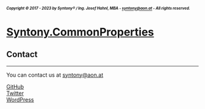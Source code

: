 ##### <sub><sub>Copyright &copy; 2017 - 2023 by Syntony&reg; / Ing. Josef Hahnl, MBA - syntony@aon.at - All rights reserved.</sub></sub>
# [Syntony.CommonProperties](./../README.md)

## Contact <a name="contact"/>
-----------

You can contact us at <syntony@aon.at>

[GitHub](https://github.com/SyntonyAustria)  
[Twitter](https://twitter.com/SyntonyAustria)  
[WordPress](https://syntonyblog.wordpress.com/)
